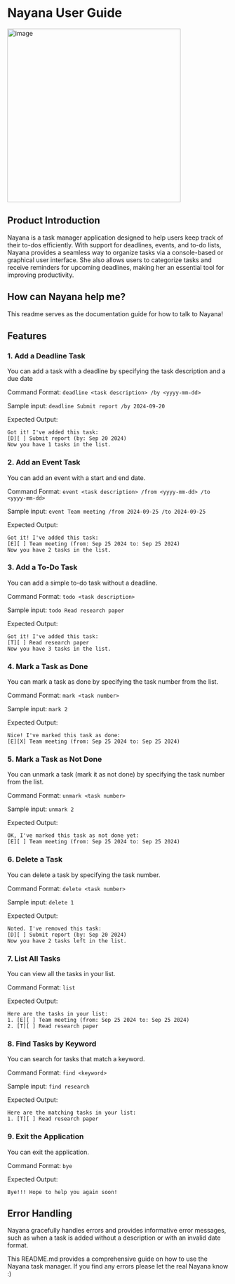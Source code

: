 # Nayana User Guide

<img width="395" alt="image" src="https://github.com/user-attachments/assets/794a509e-f07c-43ba-b96a-58f21f68a1fd">

## Product Introduction

Nayana is a task manager application designed to help users keep track of their to-dos efficiently. With support for deadlines, events, and to-do lists, Nayana provides a seamless way to organize tasks via a console-based or graphical user interface. She also allows users to categorize tasks and receive reminders for upcoming deadlines, making her an essential tool for improving productivity.

## How can Nayana help me?
This readme serves as the documentation guide for how to talk to Nayana!

## Features

### 1. Add a Deadline Task
You can add a task with a deadline by specifying the task description and a due date

Command Format: `deadline <task description> /by <yyyy-mm-dd>`

Sample input: `deadline Submit report /by 2024-09-20`

Expected Output:
```
Got it! I've added this task:
[D][ ] Submit report (by: Sep 20 2024)
Now you have 1 tasks in the list.

```
### 2. Add an Event Task
You can add an event with a start and end date.

Command Format: `event <task description> /from <yyyy-mm-dd> /to <yyyy-mm-dd>`

Sample input: `event Team meeting /from 2024-09-25 /to 2024-09-25`

Expected Output:
```
Got it! I've added this task:
[E][ ] Team meeting (from: Sep 25 2024 to: Sep 25 2024)
Now you have 2 tasks in the list.

```
### 3. Add a To-Do Task
You can add a simple to-do task without a deadline.

Command Format: `todo <task description>`

Sample input: `todo Read research paper`

Expected Output:
```
Got it! I've added this task:
[T][ ] Read research paper
Now you have 3 tasks in the list.

```

### 4. Mark a Task as Done
You can mark a task as done by specifying the task number from the list.

Command Format: `mark <task number>`

Sample input: `mark 2`

Expected Output:
```
Nice! I've marked this task as done:
[E][X] Team meeting (from: Sep 25 2024 to: Sep 25 2024)

```

### 5. Mark a Task as Not Done
You can unmark a task (mark it as not done) by specifying the task number from the list.

Command Format: `unmark <task number>`

Sample input: `unmark 2`

Expected Output:
```
OK, I've marked this task as not done yet:
[E][ ] Team meeting (from: Sep 25 2024 to: Sep 25 2024)

```
### 6. Delete a Task
You can delete a task by specifying the task number.

Command Format: `delete <task number>`

Sample input: `delete 1`

Expected Output:
```
Noted. I've removed this task:
[D][ ] Submit report (by: Sep 20 2024)
Now you have 2 tasks left in the list.

```
### 7. List All Tasks
You can view all the tasks in your list.

Command Format: `list`

Expected Output:
```
Here are the tasks in your list:
1. [E][ ] Team meeting (from: Sep 25 2024 to: Sep 25 2024)
2. [T][ ] Read research paper

```

### 8. Find Tasks by Keyword
You can search for tasks that match a keyword.

Command Format: `find <keyword>`

Sample input: `find research`

Expected Output:
```
Here are the matching tasks in your list:
1. [T][ ] Read research paper

```
### 9. Exit the Application
You can exit the application.

Command Format: `bye`

Expected Output:
```
Bye!!! Hope to help you again soon!

```
## Error Handling
Nayana gracefully handles errors and provides informative error messages, such as when a task is added without a description or with an invalid date format.

This README.md provides a comprehensive guide on how to use the Nayana task manager. 
If you find any errors please let the real Nayana know :)
